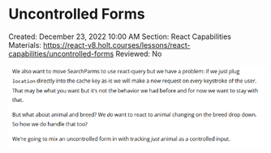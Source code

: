 # Uncontrolled Forms

Created: December 23, 2022 10:00 AM
Section: React Capabilities
Materials: https://react-v8.holt.courses/lessons/react-capabilities/uncontrolled-forms
Reviewed: No

![Untitled](Uncontrolled%20Forms%2072ed95c41af244c29d03cfeffb33f784/Untitled.png)